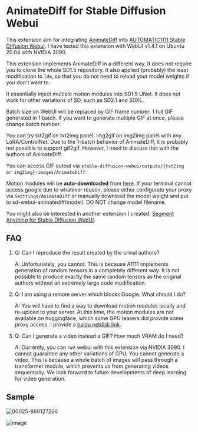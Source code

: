 # AnimateDiff for Stable Diffusion Webui

This extension aim for integrating [AnimateDiff](https://github.com/guoyww/AnimateDiff/) into [AUTOMATIC1111 Stable Diffusion Webui](https://github.com/AUTOMATIC1111/stable-diffusion-webui). I have tested this extension with WebUI v1.4.1 on Ubuntu 20.04 with NVIDIA 3090.

This extension implements AnimateDiff in a different way. It does not require you to clone the whole SD1.5 repository. It also applied (probably) the least modification to `ldm`, so that you do not need to reload your model weights if you don't want to.

It essentially inject multiple motion modules into SD1.5 UNet. It does not work for other variations of SD, such as SD2.1 and SDXL.

Batch size on WebUI will be replaced by GIF frame number: 1 full GIF generated in 1 batch. If you want to generate multiple GIF at once, please change batch number.

You can try txt2gif on txt2img panel, img2gif on img2img panel with any LoRA/ControlNet. Due to the 1-batch behavior of AnimateDiff, it is probably not possible to support gif2gif. However, I need to discuss this with the authors of AnimateDiff.

You can access GIF outout via `stable-diffusion-webui/outputs/{txt2img or img2img}-images/AnimateDiff`.

Motion modules will be **auto-downloaded** from [here](https://drive.google.com/drive/folders1EqLC65eR1-W-sGD0Im7fkED6c8GkiNFI). If your terminal cannot access google due to whatever reason, please either configurate your proxy via `Setttings/AnimateDiff` or manually download the model weight and put to sd-webui-animatediff/model/. DO NOT change model filename.

You might also be interested in another extension I created: [Segment Anything for Stable Diffusion WebUI](https://github.com/continue-revolution/sd-webui-segment-anything).

## FAQ
1.  Q: Can I reproduce the result created by the orinal authors?

    A: Unfortunately, you cannot. This is because A1111 implements generation of random tensors in a completely different way. It is not possible to produce exactly the same random tensors as the original authors without an extremely large code modification.
2.  Q: I am using a remote server which blocks Google. What should I do?

    A: You will have to find a way to download motion modules locally and re-upload to your server. At this time, the motion modules are not available on huggingface, which some GPU leasers did provide some proxy access. I provide a [baidu netdisk link](https://pan.baidu.com/s/18ZpcSM6poBqxWNHtnyMcxg?pwd=et8y).
3.  Q: Can I generate a video instead a GIF? How much VRAM do I need?

    A: Currently, you can run webui with this extension via NVIDIA 3090. I cannot guarantee any other variations of GPU. You cannot generate a video. This is because a whole batch of images will pass through a transformer module, which prevents us from generating videos sequentially. We look forward to future developments of deep learning for video generation.

## Sample
![00025-860127266](https://github.com/continue-revolution/sd-webui-animatediff/assets/63914308/4c716ddd-11e4-489b-a0c0-9bb6515026bc)

![image](https://github.com/continue-revolution/sd-webui-animatediff/assets/63914308/8a2d94b6-cf2f-445a-9dba-99d176b62656)
